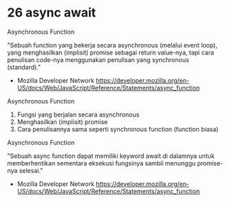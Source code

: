 # 26 async await

Asynchronous Function

"Sebuah function yang bekerja secara asynchronous (melalui event loop), yang menghasilkan (implisit) promise sebagai return value-nya, tapi cara penulisan code-nya menggunakan penulisan yang synchronous (standard)."
- Mozilla Developer Network https://developer.mozilla.org/en-US/docs/Web/JavaScript/Reference/Statements/async_function

Asynchronous Function

1. Fungsi yang berjalan secara asynchronous
1. Menghasilkan (implisit) promise
1. Cara penulisannya sama seperti synchronous function (function biasa)


Asynchronous Function

"Sebuah async function dapat memiliki keyword await di dalamnya untuk memberhentikan sementara eksekusi fungsinya sambil menunggu promise-nya selesai."
- Mozilla Developer Network https://developer.mozilla.org/en-US/docs/Web/JavaScript/Reference/Statements/async_function
